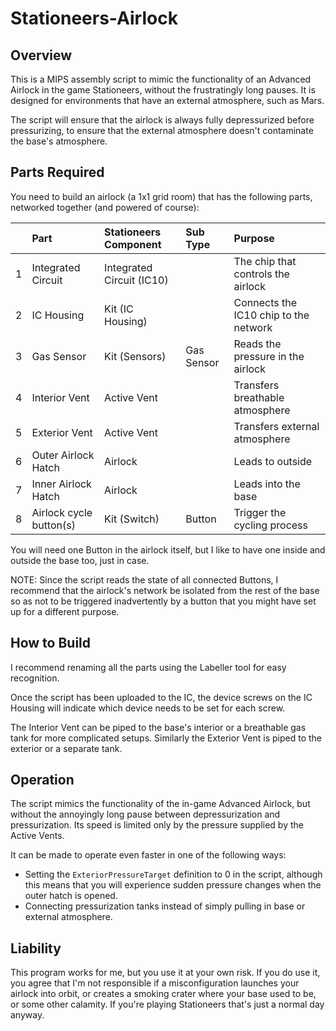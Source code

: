 # Stationeers-Airlock

## Overview
This is a MIPS assembly script to mimic the functionality of an Advanced Airlock in the game Stationeers, without the frustratingly long pauses. It is designed for environments that have an external atmosphere, such as Mars.

The script will ensure that the airlock is always fully depressurized before pressurizing, to ensure that the external atmosphere doesn't contaminate the base's atmosphere.

## Parts Required
You need to build an airlock (a 1x1 grid room) that has the following parts, networked together (and powered of course):

| | Part | Stationeers Component | Sub Type | Purpose |
|---|:---|:---|:---|:---|
| 1 | Integrated Circuit | Integrated Circuit (IC10) | | The chip that controls the airlock |
| 2 | IC Housing | Kit (IC Housing) | | Connects the IC10 chip to the network |
| 3 | Gas Sensor | Kit (Sensors) | Gas Sensor | Reads the pressure in the airlock |
| 4 | Interior Vent | Active Vent | | Transfers breathable atmosphere |
| 5 | Exterior Vent | Active Vent | | Transfers external atmosphere |
| 6 | Outer Airlock Hatch | Airlock | | Leads to outside  |
| 7 | Inner Airlock Hatch | Airlock | | Leads into the base |
| 8 | Airlock cycle button(s) | Kit (Switch) | Button | Trigger the cycling process |

You will need one Button in the airlock itself, but I like to have one inside and outside the base too, just in case.

NOTE:
Since the script reads the state of all connected Buttons, I recommend that the airlock's network be isolated from the rest of the base so as not to be triggered inadvertently by a button that you might have set up for a different purpose.

## How to Build
I recommend renaming all the parts using the Labeller tool for easy recognition.

Once the script has been uploaded to the IC, the device screws on the IC Housing will indicate which device needs to be set for each screw.

The Interior Vent can be piped to the base's interior or a breathable gas tank for more complicated setups. Similarly the Exterior Vent is piped to the exterior or a separate tank.

## Operation
The script mimics the functionality of the in-game Advanced Airlock, but without the annoyingly long pause between depressurization and pressurization. Its speed is limited only by the pressure supplied by the Active Vents.

It can be made to operate even faster in one of the following ways:

- Setting the `ExteriorPressureTarget` definition to 0 in the script, although this means that you will experience sudden pressure changes when the outer hatch is opened.
- Connecting pressurization tanks instead of simply pulling in base or external atmosphere.

## Liability
This program works for me, but you use it at your own risk. If you do use it, you agree that I'm not responsible if a misconfiguration launches your airlock into orbit, or creates a smoking crater where your base used to be, or some other calamity. If you're playing Stationeers that's just a normal day anyway.
